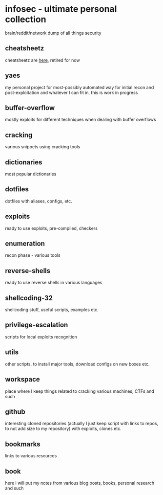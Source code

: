 # infosec - ultimate personal collection

brain/reddit/network dump of all things security

## cheatsheetz 
cheatsheetz are [here](cheatsheetz/cheatsheetz.md), retired for now

## yaes
my personal project for most-possibly automated way for initial recon and post-exploitation and whatever I can fit in, this is work in progress
## buffer-overflow
mostly exploits for different techniques when dealing with buffer overflows
## cracking
various snippets using cracking tools
## dictionaries
most popular dictionaries
## dotfiles
dotfiles with aliases, configs, etc.
## exploits
ready to use exploits, pre-compiled, checkers
## enumeration
recon phase - various tools
## reverse-shells
ready to use reverse shells in various languages
## shellcoding-32
shellcoding stuff, useful scripts, examples etc.
## privilege-escalation
scripts for local exploits recognition
## utils
other scripts, to install major tools, download configs on new boxes etc.
## workspace
place where I keep things related to cracking various machines, CTFs and such
## github
interesting cloned repositories (actually I just keep script with links to repos, to not add size to my repository) with exploits, clones etc.
## bookmarks
links to various resources
## book
here I will put my notes from various blog posts, books, personal research and such

